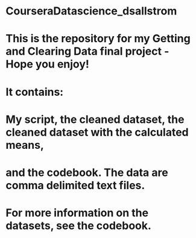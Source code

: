 # CourseraDatascience_dsallstrom

# This is the repository for my Getting and Clearing Data final project - Hope you enjoy!

# It contains: 
#   My script, the cleaned dataset, the cleaned dataset with the calculated means,
#   and the codebook. The data are comma delimited text files. 

# For more information on the datasets, see the codebook.
